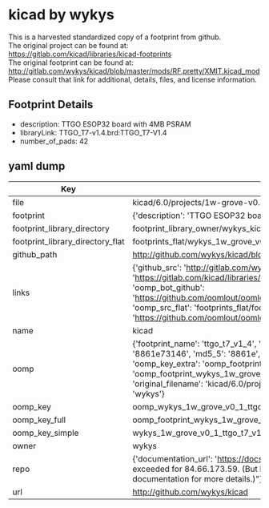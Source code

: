 # kicad by wykys  
This is a harvested standardized copy of a footprint from github.  
The original project can be found at:  
https://gitlab.com/kicad/libraries/kicad-footprints  
The original footprint can be found at:
http://gitlab.com/wykys/kicad/blob/master/mods/RF.pretty/XMIT.kicad_mod
Please consult that link for additional, details, files, and license information.  
## Footprint Details
* description: TTGO ESOP32 board with 4MB PSRAM  
* libraryLink: TTGO_T7-v1.4.brd:TTGO_T7-V1.4  
* number_of_pads: 42  
## yaml dump  
| Key | Value |  
| --- | --- |  
| file | kicad/6.0/projects/1w-grove-v0.1/1w-grove-v0.1.pretty/TTGO_T7-V1.4.kicad_mod |  
| footprint | {'description': 'TTGO ESOP32 board with 4MB PSRAM', 'libraryLink': 'TTGO_T7-v1.4.brd:TTGO_T7-V1.4', 'number_of_pads': 42} |  
| footprint_library_directory | footprint_library_owner/wykys_kicad |  
| footprint_library_directory_flat | footprints_flat/wykys_1w_grove_v0_1_ttgo_t7_v1_4/working |  
| github_path | http://github.com/wykys/kicad/blob/master/6.0/projects/1w-grove-v0.1/1w-grove-v0.1.pretty/TTGO_T7-V1.4.kicad_mod |  
| links | {'github_src': 'http://gitlab.com/wykys/kicad/blob/master/mods/RF.pretty/XMIT.kicad_mod', 'github_src_repo': 'https://gitlab.com/kicad/libraries/kicad-footprints', 'oomp_bot': 'footprints/wykys_1w_grove_v0_1_ttgo_t7_v1_4/working', 'oomp_bot_github': 'https://github.com/oomlout/oomlout_oomp_footprint_bot/tree/main/footprints/wykys_1w_grove_v0_1_ttgo_t7_v1_4/working', 'oomp_src_flat': 'footprints_flat/footprints_flat/wykys_1w_grove_v0_1_ttgo_t7_v1_4/working', 'oomp_src_flat_github': 'https://github.com/oomlout/oomlout_oomp_footprint_src/tree/main/footprints_flat/wykys_1w_grove_v0_1_ttgo_t7_v1_4/working'} |  
| name | kicad |  
| oomp | {'footprint_name': 'ttgo_t7_v1_4', 'library_name': '1w_grove_v0_1', 'md5': '8861e731461df5db0c2613634a486586', 'md5_10': '8861e73146', 'md5_5': '8861e', 'md5_6': '8861e7', 'oomp_key': 'oomp_wykys_1w_grove_v0_1_ttgo_t7_v1_4', 'oomp_key_extra': 'oomp_footprint_wykys_1w_grove_v0_1_ttgo_t7_v1_4', 'oomp_key_full': 'oomp_footprint_wykys_1w_grove_v0_1_ttgo_t7_v1_4_8861e7', 'oomp_key_simple': 'wykys_1w_grove_v0_1_ttgo_t7_v1_4', 'original_filename': 'kicad/6.0/projects/1w-grove-v0.1/1w-grove-v0.1.pretty/TTGO_T7-V1.4.kicad_mod', 'owner_name': 'wykys'} |  
| oomp_key | oomp_wykys_1w_grove_v0_1_ttgo_t7_v1_4 |  
| oomp_key_full | oomp_footprint_wykys_1w_grove_v0_1_ttgo_t7_v1_4 |  
| oomp_key_simple | wykys_1w_grove_v0_1_ttgo_t7_v1_4 |  
| owner | wykys |  
| repo | {'documentation_url': 'https://docs.github.com/rest/overview/resources-in-the-rest-api#rate-limiting', 'message': "API rate limit exceeded for 84.66.173.59. (But here's the good news: Authenticated requests get a higher rate limit. Check out the documentation for more details.)"} |  
| url | http://github.com/wykys/kicad |  

